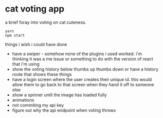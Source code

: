 # cat voting app
a brief foray into voting on cat cuteness.

```
yarn
npm start
```

things i wish i could have done
- have a swiper - somehow none of the plugins i used worked. i'm thinking it was a me issue or something to do with the version of react that i'm using
- show the voting history below thumbs up thumbs down or have a history route that shows these things
- have a login screen where the user creates their unique id. this would allow them to go back to that screen when they hand it off to someone else
- show a spinner until the image has loaded fully
- animations
- not commiting my api key
- figure out why the api endpoint when voting throws
